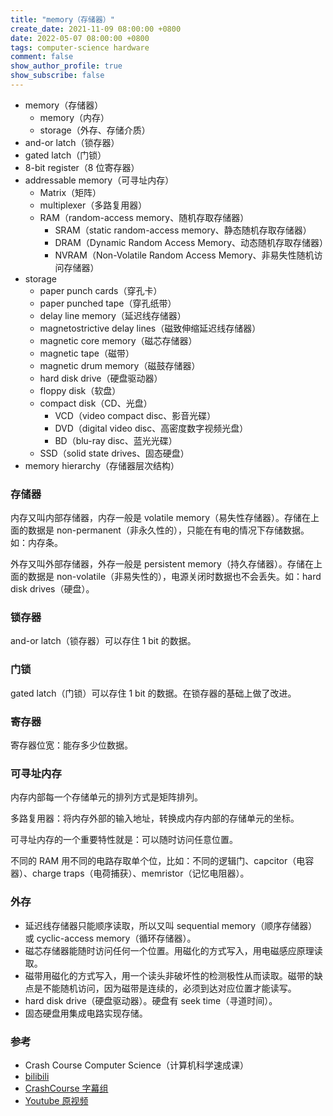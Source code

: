 ```yaml
---
title: "memory（存储器）"
create_date: 2021-11-09 08:00:00 +0800
date: 2022-05-07 08:00:00 +0800
tags: computer-science hardware
comment: false
show_author_profile: true
show_subscribe: false
---
```


- memory（存储器）
  - memory（内存）
  - storage（外存、存储介质）
- and-or latch（锁存器）
- gated latch（门锁）
- 8-bit register（8 位寄存器）
- addressable memory（可寻址内存）
  - Matrix（矩阵）
  - multiplexer（多路复用器）
  - RAM（random-access memory、随机存取存储器）
    - SRAM（static random-access memory、静态随机存取存储器）
    - DRAM（Dynamic Random Access Memory、动态随机存取存储器）
    - NVRAM（Non-Volatile Random Access Memory、非易失性随机访问存储器）
- storage
  - paper punch cards（穿孔卡）
  - paper punched tape（穿孔纸带）
  - delay line memory（延迟线存储器）
  - magnetostrictive delay lines（磁致伸缩延迟线存储器）
  - magnetic core memory（磁芯存储器）
  - magnetic tape（磁带）
  - magnetic drum memory（磁鼓存储器）
  - hard disk drive（硬盘驱动器）
  - floppy disk（软盘）
  - compact disk（CD、光盘）
    - VCD（video compact disc、影音光碟）
    - DVD（digital video disc、高密度数字视频光盘）
    - BD（blu-ray disc、蓝光光碟）
  - SSD（solid state drives、固态硬盘）
- memory hierarchy（存储器层次结构）

### 存储器

内存又叫内部存储器，内存一般是 volatile memory（易失性存储器）。存储在上面的数据是 non-permanent（非永久性的），只能在有电的情况下存储数据。如：内存条。

外存又叫外部存储器，外存一般是 persistent memory（持久存储器）。存储在上面的数据是 non-volatile（非易失性的），电源关闭时数据也不会丢失。如：hard disk drives（硬盘）。

### 锁存器

and-or latch（锁存器）可以存住 1 bit 的数据。

### 门锁

gated latch（门锁）可以存住 1 bit 的数据。在锁存器的基础上做了改进。

### 寄存器

寄存器位宽：能存多少位数据。

### 可寻址内存

内存内部每一个存储单元的排列方式是矩阵排列。

多路复用器：将内存外部的输入地址，转换成内存内部的存储单元的坐标。

可寻址内存的一个重要特性就是：可以随时访问任意位置。

不同的 RAM 用不同的电路存取单个位，比如：不同的逻辑门、capcitor（电容器）、charge traps（电荷捕获）、memristor（记忆电阻器）。

### 外存

- 延迟线存储器只能顺序读取，所以又叫 sequential memory（顺序存储器）或 cyclic-access memory（循环存储器）。
- 磁芯存储器能随时访问任何一个位置。用磁化的方式写入，用电磁感应原理读取。
- 磁带用磁化的方式写入，用一个读头非破坏性的检测极性从而读取。磁带的缺点是不能随机访问，因为磁带是连续的，必须到达对应位置才能读写。
- hard disk drive（硬盘驱动器）。硬盘有 seek time（寻道时间）。
- 固态硬盘用集成电路实现存储。

### 参考

- Crash Course Computer Science（计算机科学速成课）
- [bilibili](https://www.bilibili.com/video/BV1EW411u7th)
- [CrashCourse 字幕组](https://github.com/1c7/crash-course-computer-science-chinese)
- [Youtube 原视频](https://www.youtube.com/playlist?list=PL8dPuuaLjXtNlUrzyH5r6jN9ulI)